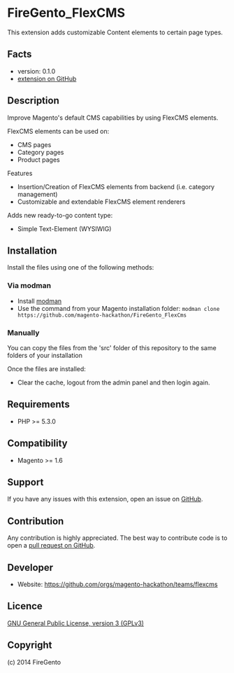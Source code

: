 FireGento_FlexCMS
=====================
This extension adds customizable Content elements to certain page types.

Facts
-----
- version: 0.1.0
- [extension on GitHub](https://github.com/magento-hackathon/FireGento_FlexCms)


Description
-----------
Improve Magento's default CMS capabilities by using FlexCMS elements.

FlexCMS elements can be used on:

- CMS pages
- Category pages
- Product pages

Features

- Insertion/Creation of FlexCMS elements from backend (i.e. category management)
- Customizable and extendable FlexCMS element renderers

Adds new ready-to-go content type:

- Simple Text-Element (WYSIWIG)

## Installation
Install the files using one of the following methods:

### Via modman
- Install [modman](https://github.com/colinmollenhour/modman)
- Use the command from your Magento installation folder: `modman clone https://github.com/magento-hackathon/FireGento_FlexCms`


### Manually
You can copy the files from the 'src' folder of this repository to the same folders of your installation

Once the files are installed:

- Clear the cache, logout from the admin panel and then login again.


Requirements
------------
- PHP >= 5.3.0

Compatibility
-------------
- Magento >= 1.6

Support
-------
If you have any issues with this extension, open an issue on [GitHub](https://github.com/magento-hackathon/FireGento_FlexCms/issues).

Contribution
------------
Any contribution is highly appreciated. The best way to contribute code is to open a [pull request on GitHub](https://help.github.com/articles/using-pull-requests).

Developer
---------
- Website: https://github.com/orgs/magento-hackathon/teams/flexcms

Licence
-------
[GNU General Public License, version 3 (GPLv3)](http://opensource.org/licenses/gpl-3.0)

Copyright
---------
(c) 2014 FireGento
